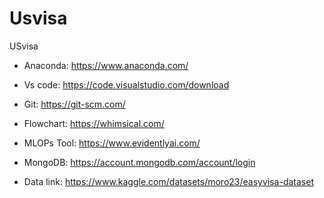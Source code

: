 # Usvisa
USvisa
- Anaconda: https://www.anaconda.com/

- Vs code: https://code.visualstudio.com/download

- Git: https://git-scm.com/

- Flowchart: https://whimsical.com/

- MLOPs Tool: https://www.evidentlyai.com/

- MongoDB: https://account.mongodb.com/account/login

- Data link: https://www.kaggle.com/datasets/moro23/easyvisa-dataset
